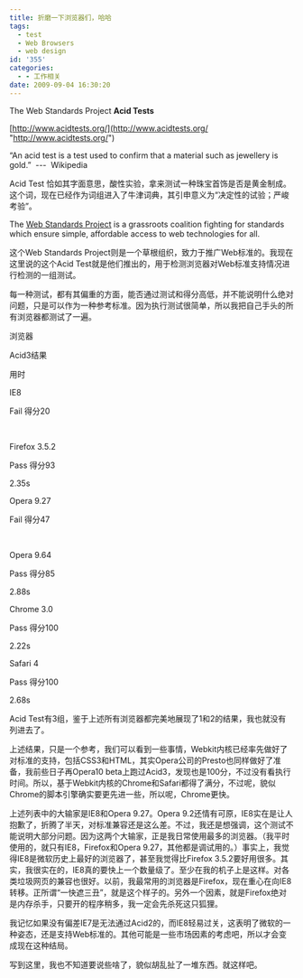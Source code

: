 ```yaml
---
title: 折磨一下浏览器们，哈哈
tags:
  - test
  - Web Browsers
  - web design
id: '355'
categories:
  - - 工作相关
date: 2009-09-04 16:30:20
---
```


The Web Standards Project **Acid Tests**

[http://www.acidtests.org/](http://www.acidtests.org/ "http://www.acidtests.org/")

“An acid test is a test used to confirm that a material such as jewellery is gold.”  ---  Wikipedia
<!-- more -->
Acid Test 恰如其字面意思，酸性实验，拿来测试一种珠宝首饰是否是黄金制成。这个词，现在已经作为词组进入了牛津词典，其引申意义为“决定性的试验；严峻考验”。

The [Web Standards Project](http://www.webstandards.org/) is a grassroots coalition fighting for standards which ensure simple, affordable access to web technologies for all.

这个Web Standards Project则是一个草根组织，致力于推广Web标准的。我现在这里说的这个Acid Test就是他们推出的，用于检测浏览器对Web标准支持情况进行检测的一组测试。

每一种测试，都有其偏重的方面，能否通过测试和得分高低，并不能说明什么绝对问题，只是可以作为一种参考标准。因为执行测试很简单，所以我把自己手头的所有浏览器都测试了一遍。

浏览器

Acid3结果

用时

IE8

Fail 得分20

 

Firefox 3.5.2

Pass 得分93

2.35s

Opera 9.27

Fail 得分47

 

Opera 9.64

Pass 得分85

2.88s

Chrome 3.0

Pass 得分100

2.22s

Safari 4

Pass 得分100

2.68s

Acid Test有3组，鉴于上述所有浏览器都完美地展现了1和2的结果，我也就没有列进去了。

上述结果，只是一个参考，我们可以看到一些事情，Webkit内核已经率先做好了对标准的支持，包括CSS3和HTML，其实Opera公司的Presto也同样做好了准备，我前些日子再Opera10 beta上跑过Acid3，发现也是100分，不过没有看执行时间。所以，基于Webkit内核的Chrome和Safari都得了满分，不过呢，貌似Chrome的脚本引擎确实要更先进一些，所以呢，Chrome更快。

上述列表中的大输家是IE8和Opera 9.27。Opera 9.2还情有可原，IE8实在是让人抱歉了，折腾了半天，对标准兼容还是这么差。不过，我还是想强调，这个测试不能说明大部分问题。因为这两个大输家，正是我日常使用最多的浏览器。（我平时使用的，就只有IE8，Firefox和Opera 9.27，其他都是调试用的。）事实上，我觉得IE8是微软历史上最好的浏览器了，甚至我觉得比Firefox 3.5.2要好用很多。其实，我很实在的，IE8真的要快上一个数量级了。至少在我的机子上是这样。对各类垃圾网页的兼容也很好。以前，我最常用的浏览器是Firefox，现在重心在向IE8转移。正所谓“一快遮三丑”，就是这个样子的。另外一个因素，就是Firefox绝对是内存杀手，只要开的程序稍多，我一定会先杀死这只狐狸。

我记忆如果没有偏差IE7是无法通过Acid2的，而IE8轻易过关，这表明了微软的一种姿态，还是支持Web标准的。其他可能是一些市场因素的考虑吧，所以才会变成现在这种结局。

写到这里，我也不知道要说些啥了，貌似胡乱扯了一堆东西。就这样吧。